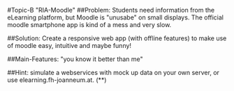 #Topic-B "RIA-Moodle"
##Problem:
    Students need information from the eLearning platform, but Moodle is "unusabe" on small displays. The official moodle smartphone app is kind of a mess and very slow.

##Solution:
    Create a responsive web app (with offline features) to make use of moodle easy, intuitive and maybe funny!

##Main-Features:
    "you know it better than me"

##Hint:
    simulate a webservices with mock up data on your own server, or use elearning.fh-joanneum.at. (**)